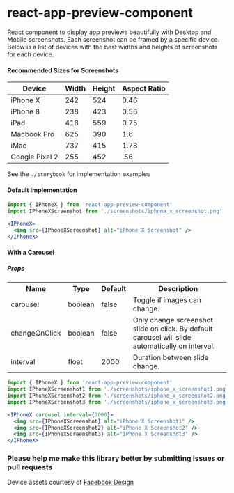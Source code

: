 # react-app-preview-component

React component to display app previews beautifully with Desktop and Mobile screenshots. Each screenshot can be framed by a specific device. Below is a list of devices with the best widths and heights of screenshots for each device.

#### Recommended Sizes for Screenshots
| Device         | Width | Height  | Aspect Ratio
| ---------------|-------| --------| --------------|
| iPhone X       | 242   | 524     | 0.46          |
| iPhone 8       | 238   | 423     | 0.56          |
| iPad           | 418   | 559     | 0.75          |
| Macbook Pro    | 625   | 390     | 1.6           |
| iMac           | 737   | 415     | 1.78          |
| Google Pixel 2 | 255   | 452     | .56           |

See the `./storybook` for implementation examples

#### Default Implementation

```jsx
import { IPhoneX } from 'react-app-preview-component'
import IPhoneXScreenshot from './screenshots/iphone_x_screenshot.png'

<IPhoneX>
  <img src={IPhoneXScreenshot} alt="iPhone X Screenshot" />
</IPhoneX>
```

#### With a Carousel

##### Props

<table>
<tbody>
<th>Name</th>
<th>Type</th>
<th>Default</th>
<th>Description</th>
<tr>
  <td>carousel</td>
  <td>boolean</td>
  <td>false</td>
  <td>Toggle if images can change.</td>
</tr>
<tr>
  <td>changeOnClick</td>
  <td>boolean</td>
  <td>false</td>
  <td>Only change screenshot slide on click. By default <br> carousel will slide automatically on interval.</td>
</tr>
<tr>
  <td>interval</td>
  <td>float</td>
  <td>2000</td>
  <td>Duration between slide change.</td>
</tr>
</tbody>
</table>

```jsx
import { IPhoneX } from 'react-app-preview-component'
import IPhoneXScreenshot1 from './screenshots/iphone_x_screenshot1.png'
import IPhoneXScreenshot2 from './screenshots/iphone_x_screenshot2.png'
import IPhoneXScreenshot3 from './screenshots/iphone_x_screenshot3.png'

<IPhoneX carousel interval={3000}>
  <img src={IPhoneXScreenshot} alt="iPhone X Screenshot1" />
  <img src={IPhoneXScreenshot2} alt="iPhone X Screenshot2" />
  <img src={IPhoneXScreenshot3} alt="iPhone X Screenshot3" />
</IPhoneX>
```

### Please help me make this library better by submitting issues or pull requests

Device assets courtesy of [Facebook Design](https://facebook.design/devices)
